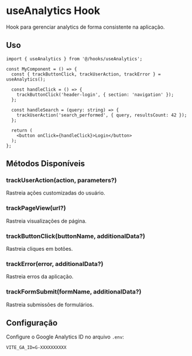 # useAnalytics Hook

Hook para gerenciar analytics de forma consistente na aplicação.

## Uso

```tsx
import { useAnalytics } from '@/hooks/useAnalytics';

const MyComponent = () => {
  const { trackButtonClick, trackUserAction, trackError } = useAnalytics();

  const handleClick = () => {
    trackButtonClick('header-login', { section: 'navigation' });
  };

  const handleSearch = (query: string) => {
    trackUserAction('search_performed', { query, resultsCount: 42 });
  };

  return (
    <button onClick={handleClick}>Login</button>
  );
};
```

## Métodos Disponíveis

### trackUserAction(action, parameters?)
Rastreia ações customizadas do usuário.

### trackPageView(url?)
Rastreia visualizações de página.

### trackButtonClick(buttonName, additionalData?)
Rastreia cliques em botões.

### trackError(error, additionalData?)
Rastreia erros da aplicação.

### trackFormSubmit(formName, additionalData?)
Rastreia submissões de formulários.

## Configuração

Configure o Google Analytics ID no arquivo `.env`:

```env
VITE_GA_ID=G-XXXXXXXXXX
```